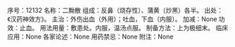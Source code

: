 序号：12132
名称：二黝散
组成：反鼻（烧存性）、蒲黄（炒黑）各半。
出处：《汉药神效方》。
主治：外伤出血（外用）；吐血，下血（内服）。
加减：None
功效：止血。
用法用量：敷患处。内服，温汤点服。
制备方法：上为极细末。
临床应用：None
各家论述：None
用药禁忌：None
附注：None

